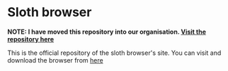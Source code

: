 # Sloth browser

**NOTE: I have moved this repository into our organisation. [Visit the repository here](https://github.com/ezpie1/sloth-site)**

This is the official repository of the sloth browser's site. You can visit and download the browser from [here](https://sloth-browser.vercel.app)
